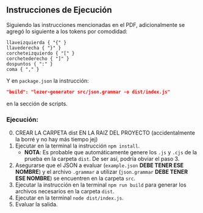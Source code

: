 ## Instrucciones de Ejecución

Siguiendo las instrucciones mencionadas en el PDF, adicionalmente se agregó lo siguiente a los tokens por comodidad:

```
llaveizquierda { "{" }
llavederecha { "}" }
corcheteizquierdo { "[" }
corchetederecho { "]" }
dospuntos { ":" }
coma { "," }
```

Y en `package.json` la instrucción:

```json
"build": "lezer-generator src/json.grammar -o dist/index.js"
```

en la sección de scripts.

### Ejecución:
0.  CREAR LA CARPETA dist EN LA RAIZ DEL PROYECTO (accidentalmente la borré y no hay más tiempo jej)
1.  Ejecutar en la terminal la instrucción `npm install`.
    * **NOTA**: Es probable que automáticamente genere los `.js` y `.cjs` de la prueba en la carpeta `dist`. De ser así, podría obviar el paso 3.
2.  Asegurarse que el JSON a evaluar (`example.json` **DEBE TENER ESE NOMBRE**) y el archivo `.grammar` a utilizar (`json.grammar` **DEBE TENER ESE NOMBRE**) se encuentren en la carpeta `src`.
3.  Ejecutar la instrucción en la terminal `npm run build` para generar los archivos necesarios en la carpeta `dist`.
4.  Ejecutar en la terminal `node dist/index.js`.
5.  Evaluar la salida.
